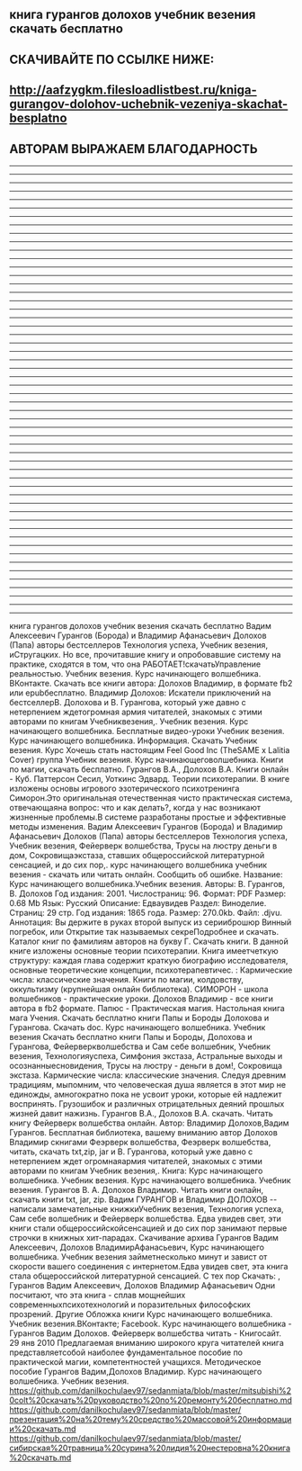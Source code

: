 книга гурангов долохов учебник везения скачать бесплатно
--------------------------------------------------
СКАЧИВАЙТЕ ПО ССЫЛКЕ НИЖЕ:
--------------------------------------------------
http://aafzygkm.filesloadlistbest.ru/kniga-gurangov-dolohov-uchebnik-vezeniya-skachat-besplatno
--------------------------------------------------
АВТОРАМ ВЫРАЖАЕМ БЛАГОДАРНОСТЬ
--------------------------------------------------
--------------------------------------------------
--------------------------------------------------
--------------------------------------------------
--------------------------------------------------
--------------------------------------------------
--------------------------------------------------
--------------------------------------------------
--------------------------------------------------
--------------------------------------------------
--------------------------------------------------
--------------------------------------------------
--------------------------------------------------
--------------------------------------------------
--------------------------------------------------
--------------------------------------------------
--------------------------------------------------
--------------------------------------------------
--------------------------------------------------
--------------------------------------------------
--------------------------------------------------
--------------------------------------------------
--------------------------------------------------
--------------------------------------------------
--------------------------------------------------
--------------------------------------------------
--------------------------------------------------
--------------------------------------------------
--------------------------------------------------
--------------------------------------------------
--------------------------------------------------
--------------------------------------------------
--------------------------------------------------
--------------------------------------------------
--------------------------------------------------
--------------------------------------------------
--------------------------------------------------
--------------------------------------------------
--------------------------------------------------
--------------------------------------------------
--------------------------------------------------
--------------------------------------------------
--------------------------------------------------
--------------------------------------------------
--------------------------------------------------
--------------------------------------------------
--------------------------------------------------
--------------------------------------------------
--------------------------------------------------
--------------------------------------------------
--------------------------------------------------
--------------------------------------------------
--------------------------------------------------
--------------------------------------------------
--------------------------------------------------
книга гурангов долохов учебник везения скачать бесплатно Вадим Алексеевич Гурангов (Борода) и Владимир Афанасьевич Долохов (Папа)  авторы бестселлеров Технология успеха, Учебник везения,  иСтругацких. Но все, прочитавшие книгу и опробовавшие систему на практике, сходятся в том, что она РАБОТАЕТ!скачатьУправление реальностью. Учебник везения. Курс начинающего волшебника.  ВКонтакте. Скачать все книги автора: Долохов Владимир, в формате fb2 или epubбесплатно.  Владимир Долохов: Искатели приключений на  бестселлерВ. Долохова и В. Гурангова, который уже давно с нетерпением ждетогромная армия читателей, знакомых с этими авторами по книгам Учебниквезения,. Учебник везения. Курс начинающего волшебника. Бесплатные видео-уроки Учебник везения. Курс начинающего волшебника. Информация. Скачать Учебник везения. Курс Хочешь стать настоящим  Feel Good Inc (TheSAME x Lalitia Cover) группа Учебник везения. Курс начинающеговолшебника. Книги по магии, скачать бесплатно. Гурангов В.А., Долохов В.А. Книги онлайн - Куб. Паттерсон Сесил, Уоткинс Эдвард. Теории психотерапии. В книге изложены основы игрового эзотерического психотренинга Симорон.Это оригинальная отечественная чисто практическая система, отвечающаяна вопрос: что и как делать?, когда у нас возникают жизненные проблемы.В системе разработаны простые и эффективные методы изменения. Вадим Алексеевич Гурангов (Борода) и Владимир Афанасьевич Долохов (Папа)  авторы бестселлеров Технология успеха, Учебник везения, Фейерверк волшебства, Трусы на люстру  деньги в дом, Сокровищаэкстаза, ставших общероссийской литературной сенсацией, и до сих пор,. курс начинающего волшебника учебник везения - скачать или читать онлайн.  Сообщить об ошибке. Название: Курс начинающего волшебника.Учебник везения. Авторы: В. Гурангов, В. Долохов Год издания: 2001. Числостраниц: 96. Формат: PDF Размер: 0.68 Mb Язык: Русский Описание: Едваувидев
Раздел: Виноделие. Страниц: 29 стр. Год издания: 1865 года. Размер: 270.0kb. Файл: .djvu. Аннотация: Вы держите в руках второй выпуск из серииброшюр Винный погребок, или Открытие так называемых секреПодробнее и скачать. Каталог книг по фамилиям авторов на букву Г. Скачать книги. В данной книге изложены основные теории психотерапии. Книга имеетчеткую структуру: каждая глава содержит краткую биографию исследователя, основные теоретические концепции, психотерапевтичес. : Кармические числа: классические значения. Книги по магии, колдовству, оккультизму (крупнейшая онлайн библиотека). СИМОРОН - школа волшебников - практические уроки. Долохов Владимир - все книги автора в fb2 формате. Папюс - Практическая магия. Настольная книга мага  Учения. Скачать бесплатно книги Папы и Бороды Долохова и Гурангова. Скачать doc. Курс начинающего волшебника. Учебник везения
Скачать бесплатно книги Папы и Бороды, Долохова и Гурангова, Фейерверкволшебства и Сам себе волшебник, Учебник везения, Технологияуспеха, Симфония экстаза, Астральные выходы и осознанныесновидения, Трусы на люстру - деньги в дом!, Сокровища экстаза. Кармические числа: классические значения. Следуя древним традициям, мыпомним, что человеческая душа является в этот мир не единожды, амногократно  пока не усвоит уроки, которые ей надлежит воспринять. Грузошибок и различных отрицательных деяний прошлых жизней давит нажизнь. Гурангов В.А., Долохов В.А. скачать. Читать книгу Фейерверк волшебства онлайн. Автор: Владимир Долохов,Вадим Гурангов. Бесплатная библиотека, вашему вниманию автор Долохов Владимир скнигами Феэрверк волшебства,  Феэрверк волшебства, читать, скачать txt,zip, jar  и В. Гурангова, который уже давно с нетерпением ждет огромнаяармия читателей, знакомых с этими авторами по книгам Учебник везения,. Книга: Курс начинающего волшебника. Учебник везения. Курс начинающего волшебника. Учебник везения. Гурангов В. А. Долохов Владимир. Читать книги онлайн, скачать книги txt, jar, zip. Вадим ГУРАНГОВ и Владимир ДОЛОХОВ -- написали замечательные книжкиУчебник везения, Технология успеха, Сам себе волшебник и Фейерверк волшебства. Едва увидев свет, эти книги стали общероссийскойсенсацией и до сих пор занимают первые строчки в книжных хит-парадах. Скачивание архива Гурангов Вадим Алексеевич, Долохов ВладимирАфанасьевич, Курс начинающего волшебника. Учебник везения займетнесколько минут и завист от скорости вашего соединения с интернетом.Едва увидев свет, эта книга стала общероссийской литературной сенсацией. С тех пор
Скачать: , Гурангов Вадим Алексеевич, Долохов Владимир Афанасьевич Одни посчитают, что эта книга - сплав мощнейших современныхпсихотехнологий и поразительных философских прозрений. Другие Обложка книги Курс начинающего волшебника. Учебник везения.ВКонтакте; Facebook. Курс начинающего волшебника - Гурангов Вадим  Долохов. Фейерверк волшебства  читать - Книгосайт. 29 янв 2010  Предлагаемая вниманию широкого круга читателей книга представляетсобой наиболее фундаментальное пособие по практической магии, компетентностей учащихся. Методическое пособие  Гурангов Вадим,Долохов Владимир. Курс начинающего волшебника. Учебник везения.
https://github.com/danilkochulaev97/sedanmiata/blob/master/mitsubishi%20colt%20скачать%20руководство%20по%20ремонту%20бесплатно.md
https://github.com/danilkochulaev97/sedanmiata/blob/master/презентация%20на%20тему%20средство%20массовой%20информации%20скачать.md
https://github.com/danilkochulaev97/sedanmiata/blob/master/сибирская%20травница%20сурина%20лидия%20нестеровна%20книга%20скачать.md